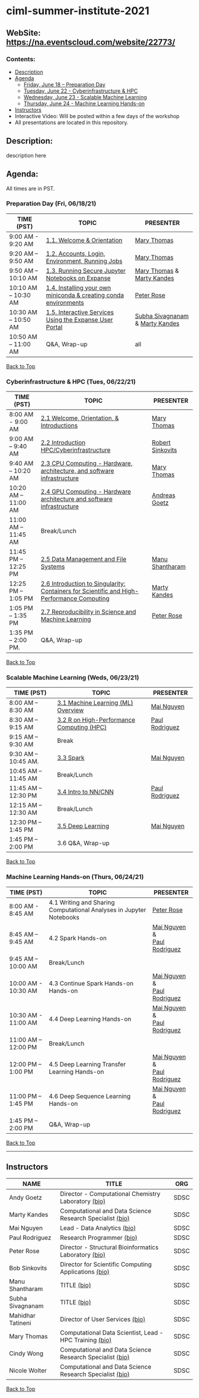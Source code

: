 # ciml-summer-institute-2021

## WebSite:  https://na.eventscloud.com/website/22773/

### <a name="top">**Contents:**
* [Description](#description)
* [Agenda](#agenda)
  * [Friday, June 18 – Preparation Day](#agenda-prep)
  * [Tuesday, June 22 - Cyberinfrastructure & HPC](#agenda-ci-hpc)
  * [Wednesday, June 23 - Scalable Machine Learning](#agenda-scalable-ml)
  * [Thursday, June 24 - Machine Learning Hands-on](#agenda-hands-on)
* [Instructors](#instructors)
* Interactive Video: Will be posted within a few days of the workshop
* All presentations are located in this repository.

## Description:<a name="description"></a>
description here

## Agenda:<a name="agenda"></a>
All times are in PST.

### Preparation Day (Fri, 06/18/21) <a name="agenda-prep"></a>
| **TIME (PST)**       |   **TOPIC** | **PRESENTER** |
| -------------------- |  ----------- | ----------- |
| 9:00 AM - 9:20 AM	   |  [1.1. Welcome & Orientation](https://github.com/ciml-org/ciml-summer-institute-2021/tree/main/1.1_welcome_and_orientation) | [Mary Thomas](#thomas)   |
| 9:20 AM – 9:50 AM	   |  [1.2. Accounts, Login, Environment, Running Jobs](https://github.com/ciml-org/ciml-summer-institute-2021/tree/main/1.2_accounts_login_environments_running_jobs)  | [Mary Thomas](#thomas)  |
| 9:50 AM – 10:10 AM   |  [1.3. Running Secure Jupyter Notebooks on Expanse](https://github.com/ciml-org/ciml-summer-institute-2021/blob/main/1.3_running_secure_jupyter_notebooks_on_expanse/MThomas-Running-Secure-Jupyter-Notebooks-Using-the-Satellite-Service-CIMLSI21-PreDay.pdf)| [Mary Thomas](#thomas) & [Marty Kandes](#kandes) |
| 10:10 AM – 10:30 AM  |  [1.4. Installing your own miniconda & creating conda environments](https://github.com/ciml-org/ciml-summer-institute-2021/tree/main/1.4_installing_your_own_miniconda_creating_conda_environments)  | [Peter Rose](#rose) |
| 10:30 AM – 10:50 AM	 |  [1.5. Interactive Services Using the Expanse User Portal](https://github.com/ciml-org/ciml-summer-institute-2021/tree/main/1.5_interactive_services_usin_the_expanse_user_portal) | [Subha Sivagnanam](#sivagnanam) & [Marty Kandes](#kandes) |
| 10:50 AM – 11:00 AM	 |  Q&A, Wrap-up  | all |

[Back to Top](#top)

### Cyberinfrastructure & HPC (Tues, 06/22/21)<a name="agenda-ci-hpc"></a>
| **TIME (PST)**       | **TOPIC** | **PRESENTER** |
| -------------------- | ----------- | ----------- |
| 8:00 AM - 9:00 AM    | 	[2.1 Welcome, Orientation, & Introductions]( https://github.com/ciml-org/ciml-summer-institute-2021/tree/main/2.1_welcome_orientation_and_introductions ) |  [Mary Thomas](#thomas)  |
| 9:00 AM – 9:40 AM	   |  [2.2 Introduction HPC/Cyberinfrastructure](https://github.com/ciml-org/ciml-summer-institute-2021/tree/main/2.2_introduction_hpc_and_cyberinfrastructure  )   | [Robert Sinkovits](#sinkovit) |
| 9:40 AM – 10:20 AM   | 	[2.3 CPU Computing - Hardware, architecture, and software infrastructure](https://github.com/ciml-org/ciml-summer-institute-2021/tree/main/2.3_cpu_computing_hardware_architecture_and_software_infrastructure  )  | [Mary Thomas](#thomas) |
| 10:20 AM – 11:00 AM	 |  [2.4 GPU Computing - Hardware architecture and software infrastructure]( https://github.com/ciml-org/ciml-summer-institute-2021/tree/main/2.4_gpu_computing_hardware_architecture_and_software_infrastructure ) | [Andreas Goetz](#goetz) |
| 11:00 AM – 11:45 AM  | Break/Lunch |    |
| 11:45 PM – 12:25 PM  |  [2.5 Data Management and File Systems]( https://github.com/ciml-org/ciml-summer-institute-2021/tree/main/2.5_data_management_and_file_systems )  | [Manu Shantharam](#shantharam) |
| 12:25 PM – 1:05 PM   |  [2.6 Introduction to Singularity: Containers for Scientific and High-Performance Computing](https://github.com/ciml-org/ciml-summer-institute-2021/tree/main/2.6_introduction_to_singularit_containers_for_scientific_and_high-performance_computing  )  | [Marty Kandes](#kandes)  |
| 1:05 PM – 1:35 PM    |  [2.7 Reproducibility in Science and Machine Learning](https://github.com/ciml-org/ciml-summer-institute-2021/tree/main/2.7_reproducibility_in_science_and_machine_learning  ) | [Peter Rose](#rose) |
| 1:35 PM – 2:00 PM.   | 	Q&A, Wrap-up  |      |

[Back to Top](#top)

### Scalable Machine Learning (Weds, 06/23/21)<a name="agenda-scalable-ml"></a>
| **TIME (PST)**       | **TOPIC** | **PRESENTER** |
| -------------------- | ----------- | ----------- |
| 8:00 AM – 8:30 AM	   |  [3.1 Machine Learning (ML) Overview](https://github.com/ciml-org/ciml-summer-institute-2021/tree/main/3.1_machine_learning_ml_overview)  | [Mai Nguyen](#nguyen)  |
| 8:30 AM – 9:15 AM    | 	[3.2 R on High-Performance Computing (HPC)](https://github.com/ciml-org/ciml-summer-institute-2021/tree/main/3.2_r_on_high_performance_computing)  |  [Paul Rodriguez](#rodriguez) |
| 9:15 AM – 9:30 AM    |  Break  |  |
| 9:30 AM – 10:45 AM.  |  [3.3	Spark](https://github.com/ciml-org/ciml-summer-institute-2021/tree/main/3.3_spark)  | [Mai Nguyen](#nguyen)  |
| 10:45 AM – 11:45 AM  |  Break/Lunch |  |
| 11:45 AM –  12:30 PM |  [3.4 Intro to NN/CNN](https://github.com/ciml-org/ciml-summer-institute-2021/tree/main/3.4_intro_to_nn_cnn)   | [Paul Rodriguez](#rodriguez)  |
| 12:15 AM – 12:30 AM  |  Break/Lunch |  |
| 12:30 PM – 1:45 PM 	 |  [3.5 Deep Learning](https://github.com/ciml-org/ciml-summer-institute-2021/tree/main/3.5_deep_learning)  |  [Mai Nguyen](#nguyen) |
| 1:45 PM – 2:00 PM    | 	3.6 Q&A, Wrap-up  |  |

[Back to Top](#top)

### Machine Learning Hands-on (Thurs, 06/24/21)<a name="agenda-hands-on"></a>
| **TIME (PST)** | **TOPIC** | **PRESENTER** |
| -------------------- | ----------- | ----------- |
| 8:00 AM - 8:45 AM	   |  4.1 Writing and Sharing Computational Analyses in Jupyter Notebooks  | [Peter Rose](#rose)  |
| 8:45 AM – 9:45 AM    |  4.2 Spark Hands-on | [Mai Nguyen](#nguyen) &<br> [Paul Rodriguez](#rodriguez)  |
| 9:45 AM – 10:00 AM   |  Break/Lunch  |  |
| 10:00 AM - 10:30 AM	 |  4.3 Continue Spark Hands-on Hands-on  | [Mai Nguyen](#nguyen) &<br> [Paul Rodriguez](#rodriguez)  |
| 10:30 AM - 11:00 AM	 |  4.4 Deep Learning Hands-on  | [Mai Nguyen](#nguyen) &<br> [Paul Rodriguez](#rodriguez)  |
| 11:00 AM – 12:00 PM  |  Break/Lunch  |  |
| 12:00 PM – 1:00 PM   |  4.5 Deep Learning Transfer Learning Hands-on |[Mai Nguyen](#nguyen) &<br> [Paul Rodriguez](#rodriguez) |
| 11:00 PM – 1:45 PM   |  4.6 Deep Sequence Learning  Hands-on  | [Mai Nguyen](#nguyen) &<br> [Paul Rodriguez](#rodriguez) |
| 1:45 PM – 2:00 PM    | 	Q&A, Wrap-up  |  |

[Back to Top](#top)

<hr>

## Instructors<a name="instructors"></a>

| **NAME** | **TITLE** | **ORG** |
| ---------------------------------- | ----------- | ----------- |
| Andy Goetz<a name="goetz"></a>  |  Director -  Computational Chemistry Laboratory [(bio)](https://www.sdsc.edu/research/researcher_spotlight/goetz_andreas.html) |  SDSC |
| Marty Kandes<a name="kandes"></a>  |  Computational and Data Science Research Specialist [(bio)](https://www.linkedin.com/in/marty-kandes-b53a34144/) |  SDSC |
| Mai Nguyen<a name="nguyen"></a>  |  Lead -  Data Analytics [(bio)](https://www.sdsc.edu/research/researcher_spotlight/nguyen_mai.html) |  SDSC |
| Paul Rodriguez<a name="rodriguez"></a>  |  Research Programmer [(bio)](https://www.coursera.org/instructor/~13847302) |  SDSC |
| Peter Rose<a name="rose"></a>  |  Director -  Structural Bioinformatics Laboratory [(bio)](https://www.sdsc.edu/research/researcher_spotlight/rose_peter.html) |  SDSC |
| Bob Sinkovits<a name="sinkovits"></a>  | Director for Scientific Computing Applications [(bio)](https://www.sdsc.edu/research/researcher_spotlight/sinkovits_robert.html) | SDSC|
| Manu Shantharam <a name="shantharam"></a> | TITLE [(bio)](TBD) | SDSC |
| Subha Sivagnanam  <a name="sivagnanam"></a> | TITLE [(bio)](http://users.sdsc.edu/~sivagnan/) | SDSC |
| Mahidhar Tatineni<a name="tatineni"></a> | Director of User Services [(bio)](https://www.sdsc.edu/research/researcher_spotlight/tatineni_mahidhar.html)   | SDSC |
| Mary Thomas<a name="thomas"></a>  | Computational Data Scientist, Lead -  HPC Training  [(bio)]( https://www.sdsc.edu/research/researcher_spotlight/thomas_mary.html)| SDSC |
| Cindy Wong | Computational and Data Science Research Specialist [(bio)](https://www.linkedin.com/in/nicole-wolter-bbb94a3/)| SDSC |
| Nicole Wolter | Computational and Data Science Research Specialist [(bio)](https://www.linkedin.com/in/nicole-wolter-bbb94a3/)| SDSC |

[Back to Top](#top)
